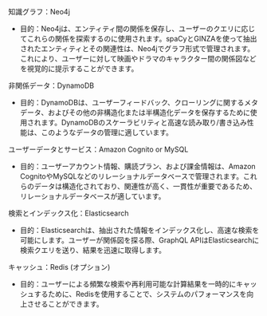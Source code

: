 
知識グラフ：Neo4j
- 目的：Neo4jは、エンティティ間の関係を保存し、ユーザーのクエリに応じてこれらの関係を探索するのに使用されます。spaCyとGINZAを使って抽出されたエンティティとその関連性は、Neo4jでグラフ形式で管理されます。これにより、ユーザーに対して映画やドラマのキャラクター間の関係図などを視覚的に提示することができます。

非関係データ：DynamoDB
- 目的：DynamoDBは、ユーザーフィードバック、クローリングに関するメタデータ、およびその他の非構造化または半構造化データを保存するために使用されます。DynamoDBのスケーラビリティと高速な読み取り/書き込み性能は、このようなデータの管理に適しています。

ユーザーデータとサービス：Amazon Cognito or MySQL
- 目的：ユーザーアカウント情報、購読プラン、および課金情報は、Amazon CognitoやMySQLなどのリレーショナルデータベースで管理されます。これらのデータは構造化されており、関連性が高く、一貫性が重要であるため、リレーショナルデータベースが適しています。

検索とインデックス化：Elasticsearch
- 目的：Elasticsearchは、抽出された情報をインデックス化し、高速な検索を可能にします。ユーザーが関係図を探る際、GraphQL APIはElasticsearchに検索クエリを送り、結果を迅速に取得します。

キャッシュ：Redis (オプション)
- 目的：ユーザーによる頻繁な検索や再利用可能な計算結果を一時的にキャッシュするために、Redisを使用することで、システムのパフォーマンスを向上させることができます。
